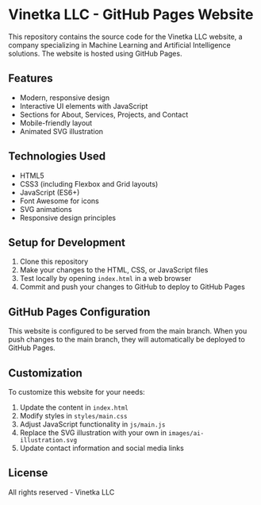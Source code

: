 # Vinetka LLC - GitHub Pages Website

This repository contains the source code for the Vinetka LLC website, a company specializing in Machine Learning and Artificial Intelligence solutions. The website is hosted using GitHub Pages.

## Features

- Modern, responsive design
- Interactive UI elements with JavaScript
- Sections for About, Services, Projects, and Contact
- Mobile-friendly layout
- Animated SVG illustration

## Technologies Used

- HTML5
- CSS3 (including Flexbox and Grid layouts)
- JavaScript (ES6+)
- Font Awesome for icons
- SVG animations
- Responsive design principles

## Setup for Development

1. Clone this repository
2. Make your changes to the HTML, CSS, or JavaScript files
3. Test locally by opening `index.html` in a web browser
4. Commit and push your changes to GitHub to deploy to GitHub Pages

## GitHub Pages Configuration

This website is configured to be served from the main branch. When you push changes to the main branch, they will automatically be deployed to GitHub Pages.

## Customization

To customize this website for your needs:

1. Update the content in `index.html`
2. Modify styles in `styles/main.css`
3. Adjust JavaScript functionality in `js/main.js`
4. Replace the SVG illustration with your own in `images/ai-illustration.svg`
5. Update contact information and social media links

## License

All rights reserved - Vinetka LLC
